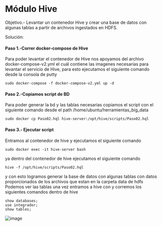 # Módulo Hive
Objetivo.- Levantar un contenedor Hive y crear una base de datos con algunas tablas a partir de archivos ingestados en HDFS.

Solución: 

#### Paso 1.-Correr docker-compose de Hive
Para poder levantar el contenedor de Hive nos apoyamos del archivo docker-compose-v2.yml el cuál contiene las imagenes necesarias para levantar el servicio de Hive, para esto ejecutamos el siguiente comando desde la consola de putty

```
sudo docker-compose -f docker-compose-v2.yml up -d
 ```
#### Paso 2.-Copiamos script de BD
Para poder generar la bd y las tablas necesarias copiamos el script con el siguiente comando desde el path /home/ubuntu/herramientas_big_data

```
sudo docker cp Paso02.hql hive-server:/opt/hive/scripts/Paso02.hql
```
#### Paso 3.- Ejecutar script
Entramos al contenedor de hive y ejecutamos el siguiente comando
```
sudo docker exec -it hive-server bash
```
ya dentro del contenedor de hive ejecutamos el siguiente comando
```
hive -f /opt/hive/scripts/Paso02.hql
```
y con esto logramos generar la base de datos con algunas tablas con datos proporcionados de los archivos que estan en la carpeta data de hdfs
Podemos ver las tablas una vez entramos a hive con y corremos los siguientes comandos dentro de hive
```
show databases;
use integrador;
show tables;
```  
![image](https://github.com/OscarMoralesMejia/Proyecto_Integrador_Modulo4/assets/159685580/0d0754ac-7d76-47c7-bf7e-2bcb084a2f23)





